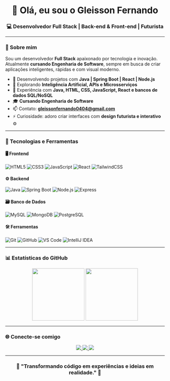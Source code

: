 <h1 align="center">👋 Olá, eu sou o Gleisson Fernando</h1>
<h3 align="center">💻 Desenvolvedor Full Stack | Back-end & Front-end | Futurista</h3>

---

### 🚀 Sobre mim  
Sou um desenvolvedor **Full Stack** apaixonado por tecnologia e inovação.  
Atualmente **cursando Engenharia de Software**, sempre em busca de criar aplicações inteligentes, rápidas e com visual moderno.  

- 🔭 Desenvolvendo projetos com **Java | Spring Boot | React | Node.js**  
- 🌱 Explorando **Inteligência Artificial, APIs e Microsserviços**  
- 💬 Experiência com **Java, HTML, CSS, JavaScript, React e bancos de dados SQL/NoSQL**  
- 🎓 **Cursando Engenharia de Software**  
- 📫 Contato: **gleissonfernando0404@gmail.com**  
- ⚡ Curiosidade: adoro criar interfaces com **design futurista e interativo** ⚙️  

---

### 🧠 Tecnologias e Ferramentas

#### 🖥️ Frontend
![HTML5](https://img.shields.io/badge/-HTML5-E34F26?style=for-the-badge&logo=html5&logoColor=white)
![CSS3](https://img.shields.io/badge/-CSS3-1572B6?style=for-the-badge&logo=css3)
![JavaScript](https://img.shields.io/badge/-JavaScript-F7DF1E?style=for-the-badge&logo=javascript&logoColor=black)
![React](https://img.shields.io/badge/-React-61DAFB?style=for-the-badge&logo=react&logoColor=black)
![TailwindCSS](https://img.shields.io/badge/-TailwindCSS-38B2AC?style=for-the-badge&logo=tailwind-css&logoColor=white)

#### ⚙️ Backend
![Java](https://img.shields.io/badge/-Java-007396?style=for-the-badge&logo=java&logoColor=white)
![Spring Boot](https://img.shields.io/badge/-Spring%20Boot-6DB33F?style=for-the-badge&logo=springboot&logoColor=white)
![Node.js](https://img.shields.io/badge/-Node.js-339933?style=for-the-badge&logo=node.js&logoColor=white)
![Express](https://img.shields.io/badge/-Express-000000?style=for-the-badge&logo=express&logoColor=white)

#### 🗃️ Banco de Dados
![MySQL](https://img.shields.io/badge/-MySQL-4479A1?style=for-the-badge&logo=mysql&logoColor=white)
![MongoDB](https://img.shields.io/badge/-MongoDB-47A248?style=for-the-badge&logo=mongodb&logoColor=white)
![PostgreSQL](https://img.shields.io/badge/-PostgreSQL-336791?style=for-the-badge&logo=postgresql&logoColor=white)

#### 🛠️ Ferramentas
![Git](https://img.shields.io/badge/-Git-F05032?style=for-the-badge&logo=git&logoColor=white)
![GitHub](https://img.shields.io/badge/-GitHub-181717?style=for-the-badge&logo=github)
![VS Code](https://img.shields.io/badge/-VS%20Code-007ACC?style=for-the-badge&logo=visual-studio-code)
![IntelliJ IDEA](https://img.shields.io/badge/-IntelliJ%20IDEA-000000?style=for-the-badge&logo=intellij-idea)

---

### 📊 Estatísticas do GitHub
<p align="center">
  <img height="165em" src="https://github-readme-stats.vercel.app/api?username=gleissonfernando&show_icons=true&theme=tokyonight&include_all_commits=true&count_private=true"/>
  <img height="165em" src="https://github-readme-stats.vercel.app/api/top-langs/?username=gleissonfernando&layout=compact&theme=tokyonight"/>
</p>

---

### 🌐 Conecte-se comigo
<p align="center">
  <a href="https://linkedin.com/in/gleisson-fernando-570537278" target="_blank">
    <img src="https://img.shields.io/badge/-LinkedIn-%230077B5?style=for-the-badge&logo=linkedin&logoColor=white"/>
  </a>
  <a href="mailto:gleissonfernando0404@gmail.com">
    <img src="https://img.shields.io/badge/-Email-D14836?style=for-the-badge&logo=gmail&logoColor=white"/>
  </a>
  <a href="https://github.com/gleissonfernando" target="_blank">
    <img src="https://img.shields.io/badge/-GitHub-181717?style=for-the-badge&logo=github&logoColor=white"/>
  </a>
</p>

---

<h3 align="center">🚀 "Transformando código em experiências e ideias em realidade." 🚀</h3>
